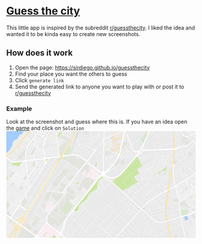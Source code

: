 # [Guess the city](https://sirdiego.github.io/guessthecity)
This little app is inspired by the subreddit [r/guessthecity](https://reddit.com/r/guessthecity). I liked the idea and wanted it to be kinda easy to create new screenshots.

## How does it work
1. Open the page: https://sirdiego.github.io/guessthecity
1. Find your place you want the others to guess
1. Click `generate link`
1. Send the generated link to anyone you want to play with or post it to [r/guessthecity](https://reddit.com/r/guessthecity)

### Example
Look at the screenshot and guess where this is. If you have an idea open the [game](https://sirdiego.github.io/guessthecity/#v1U2FsdGVkX18cyQPk3oRw2234EO8e4GCuDILeec8LLpz0UoZYyN7S+YY0yhyQkC9IxaF+tn0dUP0R7K6yGASS+A==) and click on `Solution`
![Example image from Guess the city](example.png)